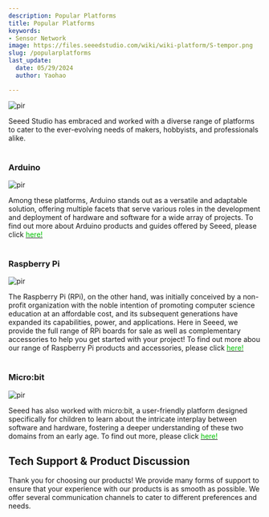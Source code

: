 ```yaml
---
description: Popular Platforms
title: Popular Platforms
keywords:
- Sensor Network
image: https://files.seeedstudio.com/wiki/wiki-platform/S-tempor.png
slug: /popularplatforms
last_update:
  date: 05/29/2024
  author: Yaohao

---
```


<p style={{textAlign: 'center'}}><img src="https://files.seeedstudio.com/wiki/seeed_logo/Wiki_Platform_GT_Logo.jpg" alt="pir" width={1000} height="auto" /></p>


Seeed Studio has embraced and worked with a diverse range of platforms to cater to the ever-evolving needs of makers, hobbyists, and professionals alike.   
<br />

### Arduino
<p style={{textAlign: 'center'}}><img src="https://files.seeedstudio.com/wiki/wiki-platform/popular_platform/arduino.png" alt="pir" width={1000} height="auto" /></p>
Among these platforms, Arduino stands out as a versatile and adaptable solution, offering multiple facets that serve various roles in the development and deployment of hardware and software for a wide array of projects. To find out more about Arduino products and guides offered by Seeed, please click <a href="/Arduino"><span><font color={'8DC215'} size={"4"}>here!</font></span></a>
<br />
<br />

### Raspberry Pi
<p style={{textAlign: 'center'}}><img src="https://files.seeedstudio.com/wiki/wiki-platform/popular_platform/raspberry-pi.jpg" alt="pir" width={1000} height="auto" /></p>
The Raspberry Pi (RPi), on the other hand, was initially conceived by a non-profit organization with the noble intention of promoting computer science education at an affordable cost, and its subsequent generations have expanded its capabilities, power, and applications. Here in Seeed, we provide the full range of RPi boards for sale as well as complementary accessories to help you get started with your project! To find out more abou our range of Raspberry Pi products and accessories, please click <a href="/Raspberry_Pi"><span><font color={'8DC215'} size={"4"}>here!</font></span></a>

<br />
<br />

### Micro:bit
<p style={{textAlign: 'center'}}><img src="https://files.seeedstudio.com/wiki/wiki-platform/popular_platform/Microbit.jpg" alt="pir" width={1000} height="auto" /></p>
Seeed has also worked with micro:bit, a user-friendly platform designed specifically for children to learn about the intricate interplay between software and hardware, fostering a deeper understanding of these two domains from an early age. To find out more, please click <a href="/microbit_wiki_page"><span><font color={'8DC215'} size={"4"}>here!</font></span></a>

<br />





## Tech Support & Product Discussion

Thank you for choosing our products! We provide many forms of support to ensure that your experience with our products is as smooth as possible. We offer several communication channels to cater to different preferences and needs.

<div class="button_tech_support_container">
<a href="https://forum.seeedstudio.com/" class="button_forum"></a> 
<a href="https://www.seeedstudio.com/contacts" class="button_email"></a>
</div>

<div class="button_tech_support_container">
<a href="https://discord.gg/eWkprNDMU7" class="button_discord"></a> 
<a href="https://github.com/Seeed-Studio/wiki-documents/discussions/69" class="button_discussion"></a>
</div>